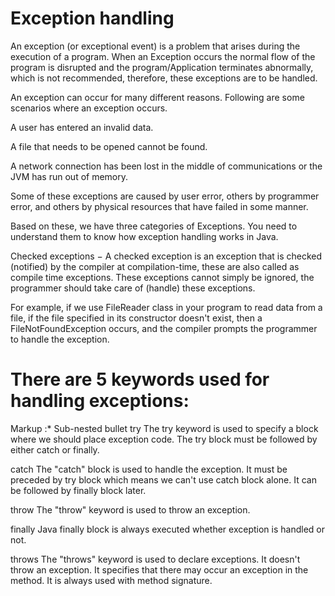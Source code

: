 Exception handling
==

An exception (or exceptional event) is a problem that arises during the execution of a program. When an Exception occurs the normal 
flow of the program is disrupted and the program/Application terminates abnormally, which is not 
recommended, therefore, these exceptions are to be handled.

An exception can occur for many different reasons. Following are some scenarios where an exception occurs.

A user has entered an invalid data.

A file that needs to be opened cannot be found.

A network connection has been lost in the middle of communications or the JVM has run out of memory.

Some of these exceptions are caused by user error, others by programmer error, and others by physical resources that have failed in 
some manner.

Based on these, we have three categories of Exceptions. You need to understand them to know how exception handling works in Java.

Checked exceptions − A checked exception is an exception that is checked (notified) by the compiler at compilation-time, these are 
also called as compile time exceptions. These exceptions cannot simply be ignored, the programmer should take care of (handle) these
exceptions.

For example, if we use FileReader class in your program to read data from a file, if the file specified in its constructor doesn't
exist, then a FileNotFoundException occurs, and the compiler prompts the programmer to handle the exception.

There are 5 keywords used for handling exceptions:
 ==
 
Markup :* Sub-nested bullet try
The try keyword is used to specify a block where we should place exception code. The try block must be followed by either catch or
finally.

catch
The "catch" block is used to handle the exception. It must be preceded by try block which means we can't use catch block alone. 
It can be followed by finally block later.

throw
The "throw" keyword is used to throw an exception.

finally
Java finally block is always executed whether exception is handled or not.

throws
The "throws" keyword is used to declare exceptions. It doesn't throw an exception. It specifies that there may occur an exception
in the method. It is always used with method 
signature.
